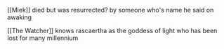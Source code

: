 [[Miek]] died but was resurrected? by someone who's name he said on awaking 

[[The Watcher]] knows rascaertha as the goddess of light who has been lost for many millennium 